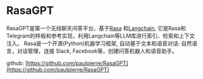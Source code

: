# RasaGPT

RasaGPT是第一个无线聊天问答平台，基于[Rasa](https://github.com/RasaHQ/rasa)
和[Langchain](https://github.com/hwchase17/langchain), 它是Rasa和Telegram的样板和参考实现，利用Langchain等LLM库进行索引、检索和上下文注入。
Rasa是一个开源(Python)机器学习框架, 自动基于文本和语音对话: 自然语言，对话管理，连接 Slack, Facebook等，创建问答机器人和语音助手。

github: [https://github.com/paulpierre/RasaGPT](https://github.com/paulpierre/RasaGPT)